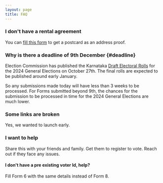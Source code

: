 ```yaml
---
layout: page
title: FAQ
---
```


### I don't have a rental agreement

You can [fill this form](https://forms.gle/UtJDzGAjYzLY3s7k7) to get a postcard as an address proof.

### Why is there a deadline of 9th December {#deadline}

Election Commission has published the Karnataka [Draft Electoral Rolls](https://voters.eci.gov.in/download-eroll?stateCode=S10) for the 2024 General
Elections on October 27th. The final rolls are expected to be published around early January.

So any submissions made today will have less than 3 weeks to be processed. For
Forms submitted beyond 9th, the chances for the submission to be processed in
time for the 2024 General Elections are much lower.

### Some links are broken

Yes, we wanted to launch early.

### I want to help

Share this with your friends and family. Get them to register to vote. Reach out if they face any issues.

#### I don't have a pre existing voter Id, help?

Fill Form 6 with the same details instead of Form 8.